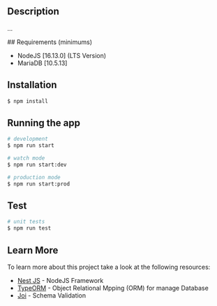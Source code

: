 ## Description

...

## Requirements (minimums)

- NodeJS [16.13.0] (LTS Version)
- MariaDB [10.5.13]

## Installation

```bash
$ npm install
```

## Running the app

```bash
# development
$ npm run start

# watch mode
$ npm run start:dev

# production mode
$ npm run start:prod
```

## Test

```bash
# unit tests
$ npm run test
```

## Learn More

To learn more about this project take a look at the following resources:

- [Nest JS](https://docs.nestjs.com/) - NodeJS Framework
- [TypeORM](https://typeorm.io/) - Object Relational Mpping (ORM) for manage Database
- [Joi](https://joi.dev/) - Schema Validation
